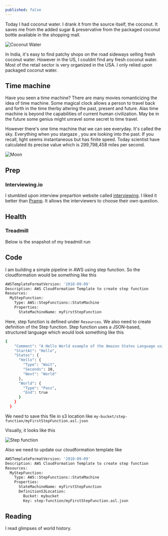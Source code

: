 ```yaml
---
published: false
---
```



Today I had coconut water. I drank it from the source itself, the coconut. It saves me from the added sugar & preservative from the packaged coconut bottle available in the shopping mall.

![Coconut Water](https://imgur.com/fkOTlN7)

In India, it's easy to find patchy shops on the road sideways selling fresh coconut water. However in the US, I couldnt find any fresh coconut water. Most of the retail sector is very organized in the USA. I only relied upon packaged coconut water.  


## Time machine 

Have you seen a time machine? There are many movies romanticizing the idea of time machine. Some magical clock allows a person to travel back and forth in the time therby altering the past, present and future. Alas time machine is beyond the capabilities of current human civilization. May be in the future some genius might unravel some secret to time travel. 

However there's one time machine that we can see everyday. It's called the sky. Everything when you stargaze , you are looking into the past. If you recall, light seems instantaneous but has finite speed. Today scientist have calculated its precise value which is 299,798,458 miles per second. 

![Moon](https://imgur.com/undefined)
## Prep


### Interviewing.io

I stumbled upon interview prepartion website called [interviewing](https://start.interviewing.io/). I liked it better than [Pramp](https://www.pramp.com). It allows the interviewers to choose their own question.

## Health

### Treadmill 

Below is the snapshot of my treadmill run


## Code

I am building a simple pipeline in AWS using step function. So the cloudformation would be something like this

```bash
AWSTemplateFormatVersion: '2010-09-09'
Description: AWS CloudFormation Template to create step function
Resources:
  MyStepFunction:
    Type: AWS::StepFunctions::StateMachine
    Properties:
      StateMachineName: myFirstStepFunction
```

Here, step function is defined under `Resources`. We also need to create definition of the Step function. Step function uses a JSON-based, structured language which would look something like this

```bash
{
    "Comment": "A Hello World example of the Amazon States Language using Pass states",
    "StartAt": "Hello",
    "States": {
      "Hello": {
        "Type": "Wait",
        "Seconds": 10,
        "Next": "World"
      },
      "World": {
        "Type": "Pass",
        "End": true
      }
    }
  }
```

We need to save this file in s3 location like `my-bucket/step-function/myFirstStepFunction.asl.json`

Visually, it looks like this 

![Step function](https://i.imgur.com/uedeqge.png)


Also we need to update our cloudformation template like


```bash
AWSTemplateFormatVersion: '2010-09-09'
Description: AWS CloudFormation Template to create step function
Resources:
  MyStepFunction:
    Type: AWS::StepFunctions::StateMachine
    Properties:
      StateMachineName: myFirstStepFunction
      DefinitionS3Location:
        Bucket: mybucket
        Key: step-function/myFirstStepFunction.asl.json

```

## Reading 

I read glimpses of world history.
